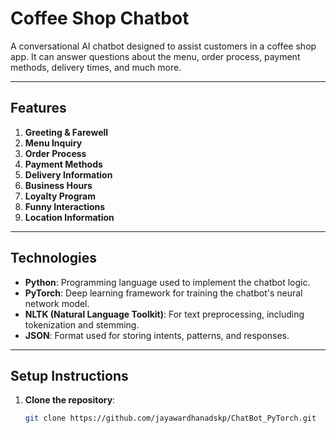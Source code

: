 # Coffee Shop Chatbot

A conversational AI chatbot designed to assist customers in a coffee shop app. It can answer questions about the menu, order process, payment methods, delivery times, and much more.

---

## Features

1. **Greeting & Farewell**
2. **Menu Inquiry**
3. **Order Process**
4. **Payment Methods**
5. **Delivery Information**
6. **Business Hours**
7. **Loyalty Program**
8. **Funny Interactions**
9. **Location Information**
  

---

## Technologies

- **Python**: Programming language used to implement the chatbot logic.
- **PyTorch**: Deep learning framework for training the chatbot's neural network model.
- **NLTK (Natural Language Toolkit)**: For text preprocessing, including tokenization and stemming.
- **JSON**: Format used for storing intents, patterns, and responses.

---

## Setup Instructions

1. **Clone the repository**:
   ```bash
   git clone https://github.com/jayawardhanadskp/ChatBot_PyTorch.git

